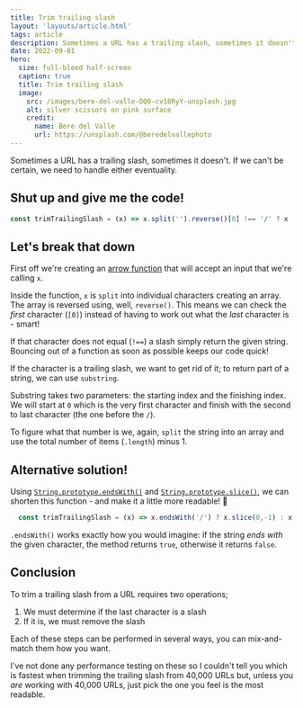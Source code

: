 ```yaml
---
title: Trim trailing slash
layout: 'layouts/article.html'
tags: article
description: Sometimes a URL has a trailing slash, sometimes it doesn't. If we can't be certain, we need to handle either eventuality.
date: 2022-09-01
hero:
  size: full-bleed half-screen
  caption: true
  title: Trim trailing slash
  image:
    src: /images/bere-del-valle-OQ0-cv18RyY-unsplash.jpg
    alt: silver scissors on pink surface
    credit:
      name: Bere del Valle
      url: https://unsplash.com/@beredelvallephoto
---
```


Sometimes a URL has a trailing slash, sometimes it doesn't. If we can't be certain, we need to handle either eventuality.

## Shut up and give me the code!

```javascript
const trimTrailingSlash = (x) => x.split('').reverse()[0] !== '/' ? x : x.substring(0,x.split('').length -1);
```

## Let's break that down

First off we're creating an [arrow function](https://developer.mozilla.org/en-US/docs/Web/JavaScript/Reference/Functions/Arrow_functions) that will accept an input that we're calling `x`.

Inside the function, `x` is `split` into individual characters creating an array. The array is reversed using, well, `reverse()`. This means we can check the _first_ character (`[0]`) instead of having to work out what the _last_ character is - smart!

If that character does not equal (`!==`) a slash simply return the given string. Bouncing out of a function as soon as possible keeps our code quick!

If the character is a trailing slash, we want to get rid of it; to return part of a string, we can use `substring`.

Substring takes two parameters: the starting index and the finishing index. We will start at `0` which is the very first character and finish with the second to last character (the one before the `/`).

To figure what that number is we, again, `split` the string into an array and use the total number of items (`.length`) minus 1.

## Alternative solution!

Using [`String.prototype.endsWith()`](https://developer.mozilla.org/en-US/docs/Web/JavaScript/Reference/Global_Objects/String/endsWith) and [`String.prototype.slice()`](https://developer.mozilla.org/en-US/docs/Web/JavaScript/Reference/Global_Objects/String/slice), we can shorten this function - and make it a little more readable! 🎉

```javascript
  const trimTrailingSlash = (x) => x.endsWith('/') ? x.slice(0,-1) : x;
```

`.endsWith()` works exactly how you would imagine: if the string _ends with_ the given character, the method returns `true`, otherwise it returns `false`.

## Conclusion

To trim a trailing slash from a URL requires two operations; 

1. We must determine if the last character is a slash
1. If it is, we must remove the slash

Each of these steps can be performed in several ways, you can mix-and-match them how you want.

I've not done any performance testing on these so I couldn't tell you which is fastest when trimming the trailing slash from 40,000 URLs but, unless you _are_ working with 40,000 URLs, just pick the one you feel is the most readable.
